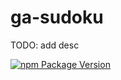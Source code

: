 # ga-sudoku

TODO: add desc

[![npm Package Version](https://img.shields.io/npm/v/ga-sudoku.svg?maxAge=3600)](https://www.npmjs.com/package/ga-sudoku)
